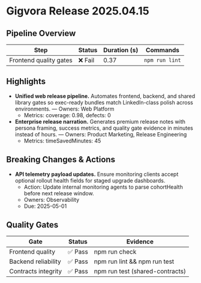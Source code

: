 # Gigvora Release 2025.04.15

## Pipeline Overview
| Step | Status | Duration (s) | Commands |
| --- | --- | --- | --- |
| Frontend quality gates | ❌ Fail | 0.37 | `npm run lint` |

## Highlights
- **Unified web release pipeline.** Automates frontend, backend, and shared library gates so exec-ready bundles match LinkedIn-class polish across environments. — Owners: Web Platform
    - Metrics: coverage: 0.98, defects: 0
- **Enterprise release narration.** Generates premium release notes with persona framing, success metrics, and quality gate evidence in minutes instead of hours. — Owners: Product Marketing, Release Engineering
    - Metrics: timeSavedMinutes: 45

## Breaking Changes & Actions
- **API telemetry payload updates.** Ensure monitoring clients accept optional rollout health fields for staged upgrade dashboards.
  - Action: Update internal monitoring agents to parse cohortHealth before next release window.
  - Owners: Observability
  - Due: 2025-05-01

## Quality Gates
| Gate | Status | Evidence |
| --- | --- | --- |
| Frontend quality | ✅ Pass | npm run check |
| Backend reliability | ✅ Pass | npm run lint && npm run test |
| Contracts integrity | ✅ Pass | npm run test (shared-contracts) |

